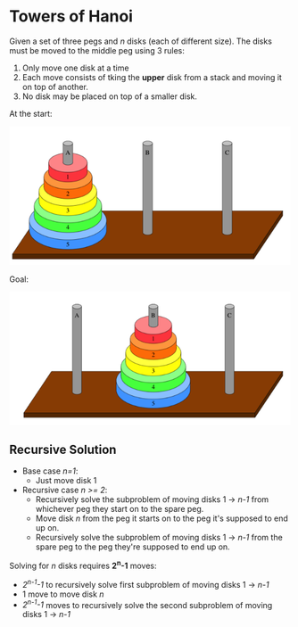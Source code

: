 # Towers of Hanoi
Given a set of three pegs and *n* disks (each of different size). The disks must be moved to the middle peg using 3 rules:
1. Only move one disk at a time
2. Each move consists of tking the **upper** disk from a stack and moving it on top of another.
3. No disk may be placed on top of a smaller disk.

At the start:

![](../../images/2017-09-02-08-21-30.png)

Goal: 

![](../../images/2017-09-02-08-21-50.png)

## Recursive Solution
* Base case *n=1*:
    * Just move disk 1
* Recursive case *n >= 2*:
    * Recursively solve the subproblem of moving disks 1 -> *n-1* from whichever peg they start on to the spare peg.
    * Move disk *n* from the peg it starts on to the peg it's supposed to end up on.
    * Recursively solve the subproblem of moving disks 1 -> *n-1* from the spare peg to the peg they're supposed to end up on.

Solving for *n* disks requires **2<sup>n</sup>-1** moves:
* *2<sup>n-1</sup>-1* to recursively solve first subproblem of moving disks 1 -> *n-1*
* 1 move to move disk *n*
* *2<sup>n-1</sup>-1* moves to recursively solve the second subproblem of moving disks 1 -> *n-1*